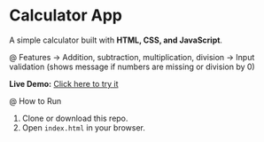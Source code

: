 # Calculator App

A simple calculator built with **HTML, CSS, and JavaScript**.

@ Features
-> Addition, subtraction, multiplication, division
-> Input validation (shows message if numbers are missing or division by 0)

 **Live Demo:** [Click here to try it](https://nikhilb-7.github.io/Calculator/)  

@ How to Run
1. Clone or download this repo.
2. Open `index.html` in your browser.
